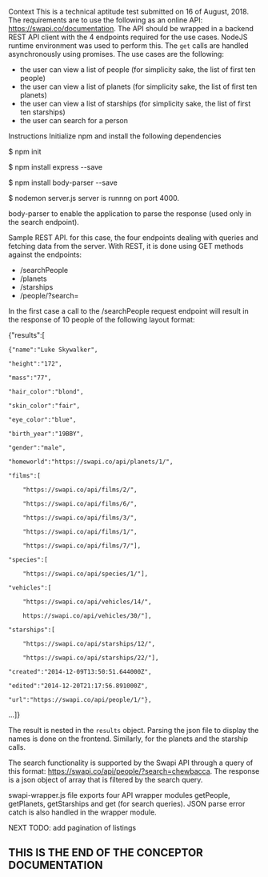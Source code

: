 Context
This is a technical aptitude test submitted on 16 of August, 2018. The requirements are to use the following as an online API: https://swapi.co/documentation. The API should be wrapped in a backend REST API client with the 4 endpoints required for the use cases. NodeJS runtime environment was used to perform this. The `get` calls are handled asynchronously using promises. The use cases are the following:
- the user can view a list of people (for simplicity sake, the list of first ten people)
- the user can view a list of planets (for simplicity sake, the list of first ten planets)
- the user can view a list of starships (for simplicity sake, the list of first ten starships)
- the user can search for a person 

Instructions
Initialize npm and install the following dependencies

$ npm init

$ npm install express --save

$ npm install body-parser --save

$ nodemon server.js
server is runnng on port 4000.

body-parser to enable the application to parse the response (used only in the search endpoint).

Sample REST API.
for this case, the four endpoints dealing with queries and fetching data from the server.
With REST, it is done using GET methods against the endpoints:
- /searchPeople
- /planets
- /starships
- /people/?search=

In the first case a call to the /searchPeople request endpoint will result in the response of 10 people of the following layout format:

{"results":[

    {"name":"Luke Skywalker",

    "height":"172",

    "mass":"77",

    "hair_color":"blond",

    "skin_color":"fair",

    "eye_color":"blue",

    "birth_year":"19BBY",

    "gender":"male",

    "homeworld":"https://swapi.co/api/planets/1/",

    "films":[

        "https://swapi.co/api/films/2/",

        "https://swapi.co/api/films/6/",

        "https://swapi.co/api/films/3/",

        "https://swapi.co/api/films/1/",

        "https://swapi.co/api/films/7/"],

    "species":[

        "https://swapi.co/api/species/1/"],

    "vehicles":[

        "https://swapi.co/api/vehicles/14/",

        https://swapi.co/api/vehicles/30/"],

    "starships":[

        "https://swapi.co/api/starships/12/",

        "https://swapi.co/api/starships/22/"],

    "created":"2014-12-09T13:50:51.644000Z",

    "edited":"2014-12-20T21:17:56.891000Z",
    
    "url":"https://swapi.co/api/people/1/"},

...]}

The result is nested in the `results` object. Parsing the json file to display the names is done on the frontend.
Similarly, for the planets and the starship calls. 

The search functionality is supported by the Swapi API through a query of this format:
https://swapi.co/api/people/?search=chewbacca. The response is a json object of array that is filtered by the search query.

swapi-wrapper.js file exports four API wrapper modules getPeople, getPlanets, getStarships and get (for search queries). JSON parse error catch is also handled in the wrapper module.

NEXT TODO: add pagination of listings

THIS IS THE END OF THE CONCEPTOR DOCUMENTATION
---------------------------------------------------------------